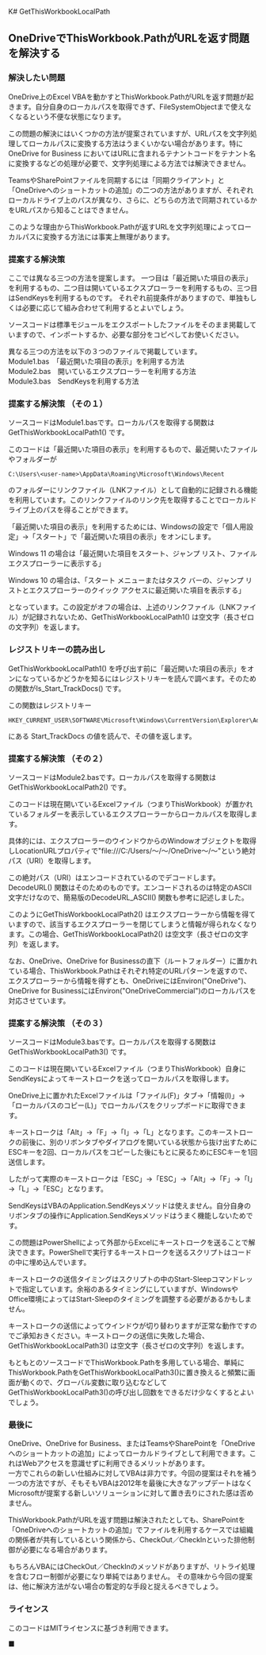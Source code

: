 K# GetThisWorkbookLocalPath
## OneDriveでThisWorkbook.PathがURLを返す問題を解決する    
  
### 解決したい問題 ### 
  
OneDrive上のExcel VBAを動かすとThisWorkbook.PathがURLを返す問題が起きます。自分自身のローカルパスを取得できず、FileSystemObjectまで使えなくなるという不便な状態になります。  
  
この問題の解決にはいくつかの方法が提案されていますが、URLパスを文字列処理してローカルパスに変換する方法はうまくいかない場合があります。特に OneDrive for Business においてはURLに含まれるテナントコードをテナント名に変換するなどの処理が必要で、文字列処理による方法では解決できません。  
  
TeamsやSharePointファイルを同期するには「同期クライアント」と「OneDriveへのショートカットの追加」の二つの方法がありますが、それぞれローカルドライブ上のパスが異なり、さらに、どちらの方法で同期されているかをURLパスから知ることはできません。  
  
このような理由からThisWorkbook.Pathが返すURLを文字列処理によってローカルパスに変換する方法には事実上無理があります。

### 提案する解決策 ###

ここでは異なる三つの方法を提案します。
一つ目は「最近開いた項目の表示」を利用するもの、二つ目は開いているエクスプローラーを利用するもの、三つ目はSendKeysを利用するものです。
それぞれ前提条件がありますので、単独もしくは必要に応じて組み合わせて利用するとよいでしょう。

ソースコードは標準モジュールをエクスポートしたファイルをそのまま掲載していますので、インポートするか、必要な部分をコピペしてお使いください。  
  
異なる三つの方法を以下の３つのファイルで掲載しています。  
Module1.bas　「最近開いた項目の表示」を利用する方法  
Module2.bas　開いているエクスプローラーを利用する方法  
Module3.bas　SendKeysを利用する方法  

### 提案する解決策 （その１） ###  
  
ソースコードはModule1.basです。ローカルパスを取得する関数は GetThisWorkbookLocalPath1() です。

このコードは「最近開いた項目の表示」を利用するもので、最近開いたファイルやフォルダーが
  
    C:\Users\<user-name>\AppData\Roaming\Microsoft\Windows\Recent  
  
のフォルダーにリンクファイル（LNKファイル）として自動的に記録される機能を利用しています。このリンクファイルのリンク先を取得することでローカルドライブ上のパスを得ることができます。 
  
「最近開いた項目の表示」を利用するためには、Windowsの設定で「個人用設定」→「スタート」で「最近開いた項目の表示」をオンにします。

Windows 11 の場合は「最近開いた項目をスタート、ジャンプ リスト、ファイル エクスプローラーに表示する」

Windows 10 の場合は、「スタート メニューまたはタスク バーの、ジャンプ リストとエクスプローラーのクイック アクセスに最近開いた項目を表示する」

となっています。この設定がオフの場合は、上述のリンクファイル（LNKファイル）が記録されないため、GetThisWorkbookLocalPath1() は空文字（長さゼロの文字列）を返します。
  
### レジストリキーの読み出し ###  
  
GetThisWorkbookLocalPath1() を呼び出す前に「最近開いた項目の表示」をオンになっているかどうかを知るにはレジストリキーを読んで調べます。そのための関数がIs_Start_TrackDocs() です。  
  
この関数はレジストリキー  

    HKEY_CURRENT_USER\SOFTWARE\Microsoft\Windows\CurrentVersion\Explorer\Advanced\  

にある Start_TrackDocs の値を読んで、その値を返します。

### 提案する解決策 （その２） ###  
  
ソースコードはModule2.basです。ローカルパスを取得する関数は GetThisWorkbookLocalPath2() です。

このコードは現在開いているExcelファイル（つまりThisWorkbook）が置かれているフォルダーを表示しているエクスプローラーからローカルパスを取得します。

具体的には、エクスプローラーのウインドウからのWindowオブジェクトを取得しLocationURLプロパティで"file:///C:/Users/～/～/OneDrive～/～"という絶対パス（URI）を取得します。

この絶対パス（URI）はエンコードされているのでデコードします。DecodeURL() 関数はそのためのものです。エンコードされるのは特定のASCII文字だけなので、簡易版のDecodeURL_ASCII() 関数も参考に記述しました。

このようにGetThisWorkbookLocalPath2() はエクスプローラーから情報を得ていますので、該当するエクスプローラーを閉じてしまうと情報が得られなくなります。この場合、GetThisWorkbookLocalPath2() は空文字（長さゼロの文字列）を返します。

なお、OneDrive、OneDrive for Businessの直下（ルートフォルダー）に置かれている場合、ThisWorkbook.Pathはそれぞれ特定のURLパターンを返すので、エクスプローラーから情報を得ずとも、OneDriveにはEnviron("OneDrive")、OneDrive for BusinessにはEnviron("OneDriveCommercial")のローカルパスを対応させています。

### 提案する解決策 （その３） ###  
  
ソースコードはModule3.basです。ローカルパスを取得する関数は GetThisWorkbookLocalPath3() です。

このコードは現在開いているExcelファイル（つまりThisWorkbook）自身にSendKeysによってキーストロークを送ってローカルパスを取得します。

OneDrive上に置かれたExcelファイルは「ファイル(F)」タブ→「情報(I)」→「ローカルパスのコピー(L)」でローカルパスをクリップボードに取得できます。

キーストロークは「Alt」→「F」→「I」→「L」となります。このキーストロークの前後に、別のリボンタブやダイアログを開いている状態から抜け出すためにESCキーを2回、ローカルパスをコピーした後にもとに戻るためにESCキーを1回送信します。

したがって実際のキーストロークは「ESC」→「ESC」→「Alt」→「F」→「I」→「L」→「ESC」となります。

SendKeysはVBAのApplication.SendKeysメソッドは使えません。自分自身のリボンタブの操作にApplication.SendKeysメソッドはうまく機能しないためです。

この問題はPowerShellによって外部からExcelにキーストロークを送ることで解決できます。PowerShellで実行するキーストロークを送るスクリプトはコードの中に埋め込んでいます。

キーストロークの送信タイミングはスクリプトの中のStart-Sleepコマンドレットで指定しています。余裕のあるタイミングにしていますが、WindowsやOffice環境によってはStart-Sleepのタイミングを調整する必要があるかもしません。

キーストロークの送信によってウインドウが切り替わりますが正常な動作ですのでご承知おきください。キーストロークの送信に失敗した場合、GetThisWorkbookLocalPath3() は空文字（長さゼロの文字列）を返します。

もともとのソースコードでThisWorkbook.Pathを多用している場合、単純にThisWorkbook.PathをGetThisWorkbookLocalPath3()に置き換えると頻繁に画面が動くので、グローバル変数に取り込むなどしてGetThisWorkbookLocalPath3()の呼び出し回数をできるだけ少なくするとよいでしょう。

### 最後に ###

OneDrive、OneDrive for Business、またはTeamsやSharePointを「OneDriveへのショートカットの追加」によってローカルドライブとして利用できます。これはWebアクセスを意識せずに利用できるメリットがあります。  
一方でこれらの新しい仕組みに対してVBAは非力です。今回の提案はそれを補う一つの方法ですが、そもそもVBAは2012年を最後に大きなアップデートはなくMicrosoftが提案する新しいソリューションに対して置き去りにされた感は否めません。  
  
ThisWorkbook.PathがURLを返す問題は解決されたとしても、SharePointを「OneDriveへのショートカットの追加」でファイルを利用するケースでは組織の関係者が共有しているという関係から、CheckOut／CheckInといった排他制御が必要になる場合があります。  
  
もちろんVBAにはCheckOut／CheckInのメッソドがありますが、リトライ処理を含むフロー制御が必要になり単純ではありません。
その意味から今回の提案は、他に解決方法がない場合の暫定的な手段と捉えるべきでしょう。

### ライセンス ###

このコードはMITライセンスに基づき利用できます。 

■    
